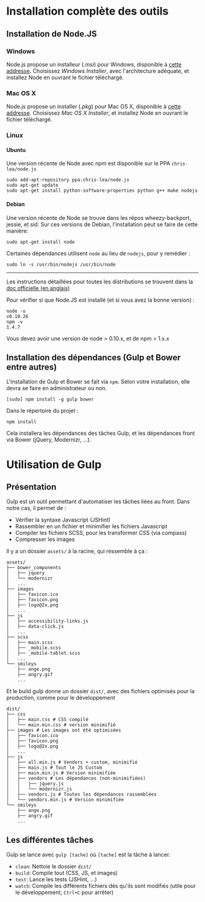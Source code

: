 # Installation complète des outils

## Installation de Node.JS

### Windows

Node.js propose un installeur (*.msi*) pour Windows, disponible à [cette addresse](http://nodejs.org/download/). Choisissez *Windows Installer*, avec l'architecture adéquate, et installez Node en ouvrant le fichier téléchargé.

### Mac OS X

Node.js propose un installer (*.pkg*) pour Mac OS X, disponible à [cette addresse](http://nodejs.org/download/). Choisissez *Mac OS X Installer*, et installez Node en ouvrant le fichier téléchargé.

### Linux

#### Ubuntu

Une version récente de Node avec npm est disponible sur le PPA `chris-lea/node.js`

````shell
sudo add-apt-repository ppa:chris-lea/node.js
sudo apt-get update
sudo apt-get install python-software-properties python g++ make nodejs
````

#### Debian

Une version récente de Node se trouve dans les répos wheezy-backport, jessie, et sid. Sur ces versions de Debian, l'installation peut se faire de cette manière:

````shell
sudo apt-get install node
````

Certaines dépendances utilisent `node` au lieu de `nodejs`, pour y remédier :

````shell
sudo ln -s /usr/bin/nodejs /usr/bin/node
````

-----

Les instructions détaillées pour toutes les distributions se trouvent dans la [doc officielle (en anglais)](https://github.com/joyent/node/wiki/Installing-Node.js-via-package-manager)

Pour vérifier si que Node.JS est installé (et si vous avez la bonne version) :

````shell
node -v
v0.10.26
npm -v
1.4.7
````

Vous devez avoir une version de node > 0.10.x, et de npm > 1.x.x

## Installation des dépendances (Gulp et Bower entre autres)

L'installation de Gulp et Bower se fait via `npm`. Selon votre installation, elle devra se faire en administrateur ou non.

````shell
[sudo] npm install -g gulp bower
````

Dans le répertoire du projet :

````shell
npm install
````

Cela installera les dépendances des tâches Gulp, et les dépendances front via Bower (jQuery, Modernizr, ...).

# Utilisation de Gulp

## Présentation

Gulp est un outil permettant d'automatiser les tâches liées au front.
Dans notre cas, il permet de :

- Vérifier la syntaxe Javascript (JSHint)
- Rassembler en un fichier et minimifier les fichiers Javascript
- Compiler les fichiers SCSS, pour les transformer CSS (via compass)
- Compresser les images

Il y a un dossier `assets/` à la racine, qui ressemble à ça :

````shell
assets/
├── bower_components
│   ├── jquery
│   └── modernizr
│   ...
├── images
│   ├── favicon.ico
│   ├── favicon.png
│   ├── logo@2x.png
│   ...
├── js
│   ├── accessibility-links.js
│   ├── data-click.js
│   ...
├── scss
│   ├── main.scss
│   ├── _mobile.scss
│   ├── _mobile-tablet.scss
│   ...
└── smileys
    ├── ange.png
    ├── angry.gif
    ...
````

Et le build gulp donne un dossier `dist/`, avec des fichiers optimisés pour la production, comme pour le développement

````shell
dist/
├── css
│   ├── main.css # CSS compilé
│   └── main.min.css # version minimifié
├── images # Les images ont été optimisées
│   ├── favicon.ico
│   ├── favicon.png
│   ├── logo@2x.png
│   ...
├── js
│   ├── all.min.js # Vendors + custom, minimifié 
│   ├── main.js # Tout le JS Custom
│   ├── main.min.js # Version minimifiée
│   ├── vendors # Les dépendances (non-minimifiées)
│   │   ├── jquery.js
│   │   └── modernizr.js
│   ├── vendors.js # Toutes les dépendances rassemblées 
│   └── vendors.min.js # Version minimifiée
└── smileys
    ├── ange.png
    ├── angry.gif
    ...
````

## Les différentes tâches

Gulp se lance avec `gulp [tache]` où `[tache]` est la tâche à lancer.

 - `clean`: Nettoie le dossier `dist/`
 - `build`: Compile tout (CSS, JS, et images)
 - `test`: Lance les tests (JSHint, ...)
 - `watch`: Compile les différents fichiers dès qu'ils sont modifiés (utile pour le développement; `Ctrl+C` pour arrêter)